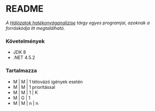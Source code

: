 # README
 
*A [Hálózatok hatékonyáganalízise](http://irh.inf.unideb.hu/user/jsztrik) tárgy egyes programjai, azoknak a forráskódja itt megtalálható.*

### Követelmények

* JDK 8
* .NET 4.5.2

### Tartalmazza

* M | M | 1 tétovázó igények esetén
* M | M | 1 prioritással
* M | M | 1 | K
* M | G | 1
* M | M | n | n